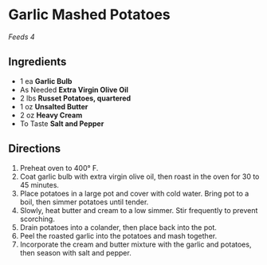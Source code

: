 # Garlic Mashed Potatoes
*Feeds 4*

## Ingredients

- 1 ea **Garlic Bulb**
- As Needed **Extra Virgin Olive Oil**
- 2 lbs **Russet Potatoes, quartered**
- 1 oz **Unsalted Butter**
- 2 oz **Heavy Cream**
- To Taste **Salt and Pepper**

## Directions

1. Preheat oven to 400° F.
2. Coat garlic bulb with extra virgin olive oil, then roast in the oven for 30 to 45 minutes.
3. Place potatoes in a large pot and cover with cold water. Bring pot to a boil, then simmer potatoes until tender.
4. Slowly, heat butter and cream to a low simmer. Stir frequently to prevent scorching.
5. Drain potatoes into a colander, then place back into the pot. 
6. Peel the roasted garlic into the potatoes and mash together.
7. Incorporate the cream and butter mixture with the garlic and potatoes, then season with salt and pepper.
